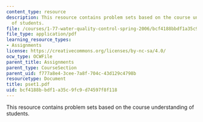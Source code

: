 ```yaml
---
content_type: resource
description: This resource contains problem sets based on the course understanding
  of students.
file: /courses/1-77-water-quality-control-spring-2006/bcf4188bbdf1a35c9fc9d74597f8f118_pset1.pdf
file_type: application/pdf
learning_resource_types:
- Assignments
license: https://creativecommons.org/licenses/by-nc-sa/4.0/
ocw_type: OCWFile
parent_title: Assignments
parent_type: CourseSection
parent_uid: f777a8e4-3cee-7a8f-704c-43d129c4798b
resourcetype: Document
title: pset1.pdf
uid: bcf4188b-bdf1-a35c-9fc9-d74597f8f118
---
```

This resource contains problem sets based on the course understanding of students.